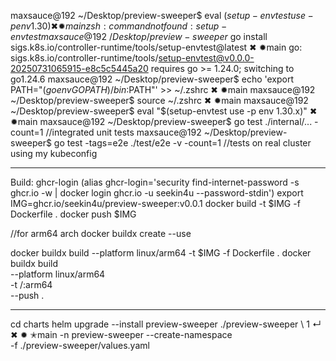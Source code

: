 maxsauce@192 ~/Desktop/preview-sweeper$ eval $(setup-envtest use -p env 1.30)                                                                                                         ✖ ✹main 
zsh: command not found: setup-envtest
maxsauce@192 ~/Desktop/preview-sweeper$ go install sigs.k8s.io/controller-runtime/tools/setup-envtest@latest                                                                          ✖ ✹main 
go: sigs.k8s.io/controller-runtime/tools/setup-envtest@v0.0.0-20250731065915-e8c5c5445a20 requires go >= 1.24.0; switching to go1.24.6
maxsauce@192 ~/Desktop/preview-sweeper$ echo 'export PATH="$(go env GOPATH)/bin:$PATH"' >> ~/.zshrc                                                                                   ✖ ✹main 
maxsauce@192 ~/Desktop/preview-sweeper$ source ~/.zshrc                                                                                                                               ✖ ✹main 
maxsauce@192 ~/Desktop/preview-sweeper$ eval "$(setup-envtest use -p env 1.30.x)"                                                                                                     ✖ ✹main 
maxsauce@192 ~/Desktop/preview-sweeper$ go test ./internal/... -count=1    //integrated unit tests
maxsauce@192 ~/Desktop/preview-sweeper$ go test -tags=e2e ./test/e2e -v -count=1                 //tests on real cluster using my kubeconfig

-----------------------------------------
Build:
ghcr-login (alias ghcr-login='security find-internet-password -s ghcr.io -w | docker login ghcr.io -u seekin4u --password-stdin')
export IMG=ghcr.io/seekin4u/preview-sweeper:v0.0.1
docker build -t $IMG -f Dockerfile .
docker push $IMG

//for arm64 arch
docker buildx create --use

docker buildx build --platform linux/arm64 -t $IMG -f Dockerfile . 
docker buildx build \
  --platform linux/arm64 \
  -t <REGISTRY>/<REPO>:arm64 \
  --push .
  
---

cd charts
helm upgrade --install preview-sweeper ./preview-sweeper \                                                                      1 ↵  ✖ ✹ ✭main 
  -n preview-sweeper --create-namespace \
  -f ./preview-sweeper/values.yaml
